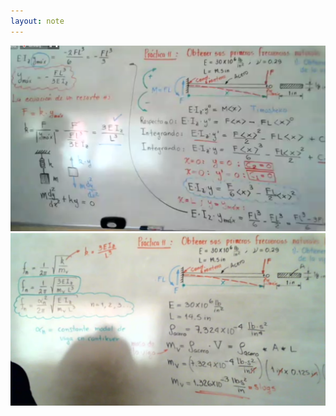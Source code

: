 ```yaml
---
layout: note
---
```


![Cálculo resote viga](../../img/calculoResorteViga.png)
![Cálculo armónicos viga](../../img/calculoArmonicosViga.png)
